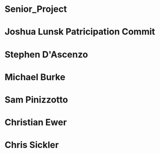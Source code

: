 # Senior_Project
# Joshua Lunsk Patricipation Commit
# Stephen D'Ascenzo 
# Michael Burke
# Sam Pinizzotto
# Christian Ewer
# Chris Sickler

